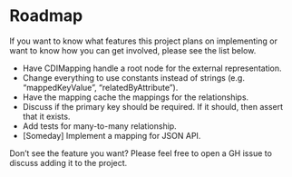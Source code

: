 # Roadmap

If you want to know what features this project plans on implementing or want to know how you can get involved, please see the list below.

- Have CDIMapping handle a root node for the external representation.
- Change everything to use constants instead of strings (e.g. “mappedKeyValue”, “relatedByAttribute”).
- Have the mapping cache the mappings for the relationships.
- Discuss if the primary key should be required. If it should, then assert that it exists.
- Add tests for many-to-many relationship.
- [Someday] Implement a mapping for JSON API.

Don’t see the feature you want? Please feel free to open a GH issue to discuss adding it to the project.